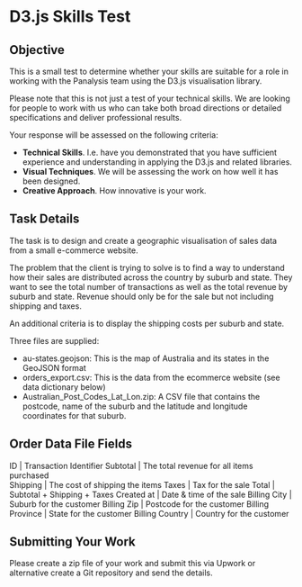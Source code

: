 # D3.js Skills Test
## Objective
This is a small test to determine whether your skills are suitable for a role in working with the Panalysis team using the D3.js visualisation library.

Please note that this is not just a test of your technical skills. We are looking for people to work with us who can take both broad directions or detailed specifications and deliver professional results.

Your response will be assessed on the following criteria:
* __Technical Skills__. I.e. have you demonstrated that you have sufficient experience and understanding in applying the D3.js and related libraries.
* __Visual Techniques__. We will be assessing the work on how well it has been designed. 
* __Creative Approach__. How innovative is your work.

## Task Details
The task is to design and create a geographic visualisation of sales data from a small e-commerce website.

The problem that the client is trying to solve is to find a way to understand how their sales are distributed across the country by suburb and state. They want to see the total number of transactions as well as the total revenue by suburb and state. Revenue should only be for the sale but not including shipping and taxes.

An additional criteria is to display the shipping costs per suburb and state.

Three files are supplied:
* au-states.geojson: This is the map of Australia and its states in the GeoJSON format
* orders_export.csv: This is the data from the ecommerce website (see data dictionary below)
* Australian_Post_Codes_Lat_Lon.zip: A CSV file that contains the postcode, name of the suburb and the latitude and longitude coordinates for that suburb.

## Order Data File Fields
ID | Transaction Identifier
Subtotal | The total revenue for all items purchased	
Shipping | The cost of shipping the items
Taxes | Tax for the sale
Total | Subtotal + Shipping + Taxes
Created at | Date & time of the sale
Billing City | Suburb for the customer
Billing Zip	| Postcode for the customer
Billing Province | State for the customer
Billing Country | Country for the customer

## Submitting Your Work
Please create a zip file of your work and submit this via Upwork or alternative create a Git repository and send the details.